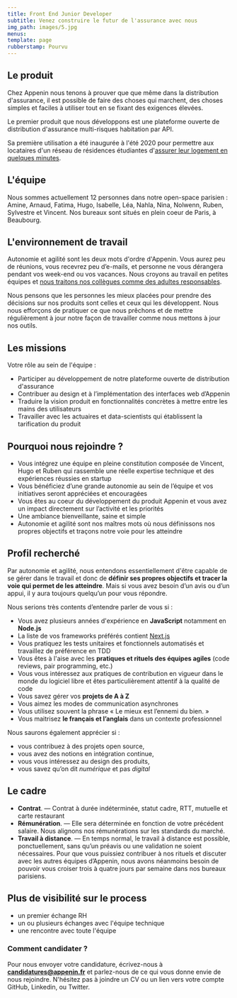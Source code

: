 ```yaml
---
title: Front End Junior Developer
subtitle: Venez construire le futur de l'assurance avec nous
img_path: images/5.jpg
menus:
template: page
rubberstamp: Pourvu
---
```


## Le produit

Chez Appenin nous tenons à prouver que que même dans la distribution d'assurance, 
il est possible de faire des choses qui marchent, des choses simples et faciles à utiliser 
tout en se fixant des exigences élevées.

Le premier produit que nous développons est une plateforme ouverte de distribution 
d'assurance multi-risques habitation par API. 

Sa première utilisation a été inaugurée à l'été 2020 pour permettre aux locataires 
d'un réseau de résidences étudiantes d'[assurer leur logement en quelques minutes](https://assurance.appenin.fr/studyo/).


## L'équipe

Nous sommes actuellement 12 personnes dans notre open-space parisien : Amine, Arnaud, Fatima, Hugo, Isabelle, Léa, Nahla, Nina, Nolwenn, Ruben, Sylvestre et Vincent. Nos bureaux sont situés en plein coeur de Paris, à Beaubourg. 

## L'environnement de travail

Autonomie et agilité sont les deux mots d'ordre d'Appenin. Vous aurez peu de réunions, 
vous recevrez peu d’e-mails, et personne ne vous dérangera pendant vos week-end ou vos 
vacances. Nous croyons au travail en petites équipes et 
[nous traitons nos collègues comme des adultes responsables](https://appenin.github.io/appenin/charte.html).

Nous pensons que les personnes les mieux placées pour prendre des décisions sur nos produits 
sont celles et ceux qui les développent. Nous nous efforçons de pratiquer ce que nous prêchons
et de mettre régulièrement à jour notre façon de travailler comme nous mettons à jour nos outils.

## Les missions

Votre rôle au sein de l'équipe :

* Participer au développement de notre plateforme ouverte de distribution d'assurance
* Contribuer au design et à l’implémentation des interfaces web d’Appenin
* Traduire la vision produit en fonctionnalités concrètes à mettre entre les mains des utilisateurs
* Travailler avec les actuaires et data-scientists qui établissent la tarification du produit

## Pourquoi nous rejoindre ?

* Vous intégrez une équipe en pleine constitution composée de Vincent, Hugo et Ruben qui rassemble une réelle expertise technique et des expériences réussies en startup
* Vous bénéficiez d’une grande autonomie au sein de l’équipe et vos initiatives seront appréciées et encouragées
* Vous êtes au coeur du développement du produit Appenin et vous avez un impact directement sur l’activité et les priorités
* Une ambiance bienveillante, saine et simple
* Autonomie et agilité sont nos maîtres mots où nous définissons nos propres objectifs et traçons notre voie pour les atteindre


## Profil recherché

Par autonomie et agilité, nous entendons essentiellement d'être capable de se gérer dans le travail 
et donc de **définir ses propres objectifs et tracer la voie qui permet de les atteindre**. Mais si 
vous avez besoin d’un avis ou d’un appui, il y aura toujours quelqu’un pour vous répondre.

Nous serions très contents d’entendre parler de vous si :

* Vous avez plusieurs années d'expérience en **JavaScript** notamment en **Node.js**
* La liste de vos frameworks préférés contient [Next.js](https://nextjs.org/)
* Vous pratiquez les tests unitaires et fonctionnels automatisés et travaillez de préférence en TDD
* Vous êtes à l'aise avec les **pratiques et rituels des équipes agiles** (code reviews, pair programming, etc.)
* Vous vous intéressez aux pratiques de contribution en vigueur dans le monde du logiciel libre et êtes particulièrement attentif à la qualité de code
* Vous savez gérer vos **projets de A à Z**
* Vous aimez les modes de communication asynchrones
* Vous utilisez souvent la phrase « Le mieux est l’ennemi du bien. »
* Vous maitrisez **le français et l’anglais** dans un contexte professionnel

Nous saurons également apprécier si :

* vous contribuez à des projets open source,
* vous avez des notions en intégration continue,
* vous vous intéressez au design des produits,
* vous savez qu’on dit *numérique* et pas *digital*


## Le cadre

* **Contrat**. — Contrat à durée indéterminée, statut cadre, RTT, mutuelle et carte restaurant
* **Rémunération**. — Elle sera déterminée en fonction de votre précédent salaire. Nous alignons nos rémunérations sur les standards du marché.
* **Travail à distance**. — En temps normal, le travail à distance est possible, ponctuellement, 
sans qu’un préavis ou une validation ne soient nécessaires. Pour que vous puissiez contribuer 
à nos rituels et discuter avec les autres équipes d’Appenin, nous avons néanmoins besoin de pouvoir 
vous croiser trois à quatre jours par semaine dans nos bureaux parisiens.


## Plus de visibilité sur le process

* un premier échange RH
* un ou plusieurs échanges avec l'équipe technique
* une rencontre avec toute l'équipe


### Comment candidater ?

Pour nous envoyer votre candidature, écrivez-nous à **candidatures@appenin.fr** et parlez-nous de ce qui 
vous donne envie de nous rejoindre.
N'hésitez pas à joindre un CV ou un lien vers votre compte GitHub, Linkedin, ou Twitter.
